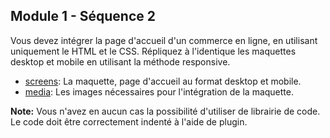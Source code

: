 ## Module 1 - Séquence 2

Vous devez intégrer la page d'accueil d'un commerce en ligne, en utilisant uniquement le HTML et le CSS. Répliquez à l'identique les maquettes desktop et mobile en utilisant la méthode responsive.

* [screens](./screens): La maquette, page d'accueil au format desktop et mobile.
* [media](./media): Les images nécessaires pour l'intégration de la maquette.

**Note:** Vous n'avez en aucun cas la possibilité d'utiliser de librairie de code. Le code doit être correctement indenté à l'aide de plugin.
